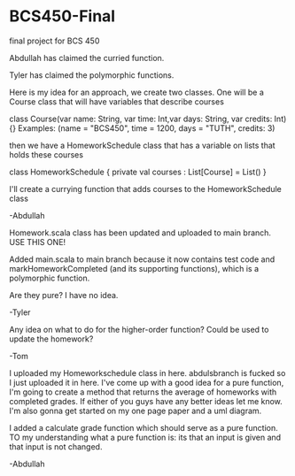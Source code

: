 # BCS450-Final
final project for BCS 450

Abdullah has claimed the curried function.

Tyler has claimed the polymorphic functions.

Here is my idea for an approach, we create two classes. One will be a Course class that will have variables that describe courses

class Course(var name: String, var time: Int,var days: String, var credits: Int){}
Examples: (name = "BCS450", time = 1200, days = "TUTH", credits: 3)

then we have a HomeworkSchedule class that has a variable on lists that holds these courses

class HomeworkSchedule {
  private val courses : List[Course] = List()
}

I'll create a currying function that adds courses to the HomeworkSchedule class

-Abdullah

Homework.scala class has been updated and uploaded to main branch. USE THIS ONE!

Added main.scala to main branch because it now contains test code and markHomeworkCompleted (and its supporting functions), which is a polymorphic function.

Are they pure? I have no idea.

-Tyler


Any idea on what to do for the higher-order function? Could be used to update the homework?

-Tom

I uploaded my Homeworkschedule class in here. abdulsbranch is fucked so I just uploaded it in here. I've come up with a good idea for a pure function, I'm going to create a method that returns the average of homeworks with completed grades. If either of you guys have any better ideas let me know. I'm also gonna get started on my one page paper and a uml diagram.

I added a calculate grade function which should serve as a pure function. TO my understanding what a pure function is: its that an input is given and that input is not changed. 

-Abdullah
